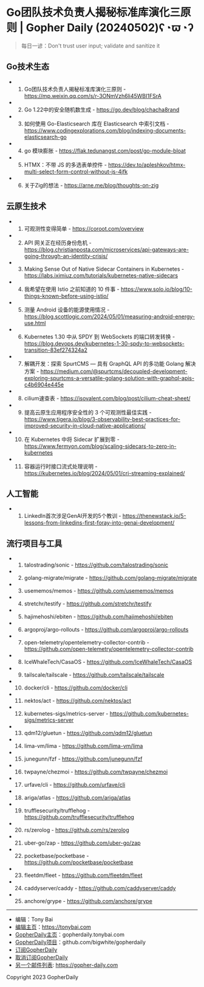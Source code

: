 # Go团队技术负责人揭秘标准库演化三原则 | Gopher Daily (20240502)ʕ◔ϖ◔ʔ

>每日一谚：Don't trust user input; validate and sanitize it

## Go技术生态


- 1. Go团队技术负责人揭秘标准库演化三原则 - https://mp.weixin.qq.com/s/r-3ONmVzh6li45WBI1FSrA

- 2. Go 1.22中的安全随机数生成 - https://go.dev/blog/chacha8rand

- 3. 如何使用 Go-Elasticsearch 库在 Elasticsearch 中索引文档 - https://www.codingexplorations.com/blog/indexing-documents-elasticsearch-go

- 4. go 模块膨胀 - https://flak.tedunangst.com/post/go-module-bloat

- 5. HTMX：不带 JS 的多选表单控件 - https://dev.to/apleshkov/htmx-multi-select-form-control-without-js-4jfk

- 6. 关于Zig的想法 - https://arne.me/blog/thoughts-on-zig


## 云原生技术


- 1. 可观测性变得简单 - https://coroot.com/overview

- 2. API 网关正在经历身份危机 - https://blog.christianposta.com/microservices/api-gateways-are-going-through-an-identity-crisis/

- 3. Making Sense Out of Native Sidecar Containers in Kubernetes - https://labs.iximiuz.com/tutorials/kubernetes-native-sidecars

- 4. 我希望在使用 Istio 之前知道的 10 件事 - https://www.solo.io/blog/10-things-known-before-using-istio/

- 5. 测量 Android 设备的能源使用情况 - https://blog.scottlogic.com/2024/05/01/measuring-android-energy-use.html

- 6. Kubernetes 1.30 中从 SPDY 到 WebSockets 的端口转发转换 - https://blog.devops.dev/kubernetes-1-30-spdy-to-websockets-transition-83ef274324a2

- 7. 解耦开发：探索 SpurtCMS — 具有 GraphQL API 的多功能 Golang 解决方案 - https://medium.com/@spurtcms/decoupled-development-exploring-spurtcms-a-versatile-golang-solution-with-graphql-apis-c4b6904e445e

- 8. cilium速查表 - https://isovalent.com/blog/post/cilium-cheat-sheet/

- 9. 提高云原生应用程序安全性的 3 个可观测性最佳实践 - https://www.tigera.io/blog/3-observability-best-practices-for-improved-security-in-cloud-native-applications/

- 10. 在 Kubernetes 中将 Sidecar 扩展到零 - https://www.fermyon.com/blog/scaling-sidecars-to-zero-in-kubernetes

- 11. 容器运行时接口流式处理说明 - https://kubernetes.io/blog/2024/05/01/cri-streaming-explained/


## 人工智能


- 1. LinkedIn首次涉足GenAI开发的5个教训 - https://thenewstack.io/5-lessons-from-linkedins-first-foray-into-genai-development/


## 流行项目与工具


- 1. talostrading/sonic - https://github.com/talostrading/sonic

- 2. golang-migrate/migrate - https://github.com/golang-migrate/migrate

- 3. usememos/memos - https://github.com/usememos/memos

- 4. stretchr/testify - https://github.com/stretchr/testify

- 5. hajimehoshi/ebiten - https://github.com/hajimehoshi/ebiten

- 6. argoproj/argo-rollouts - https://github.com/argoproj/argo-rollouts

- 7. open-telemetry/opentelemetry-collector-contrib - https://github.com/open-telemetry/opentelemetry-collector-contrib

- 8. IceWhaleTech/CasaOS - https://github.com/IceWhaleTech/CasaOS

- 9. tailscale/tailscale - https://github.com/tailscale/tailscale

- 10. docker/cli - https://github.com/docker/cli

- 11. nektos/act - https://github.com/nektos/act

- 12. kubernetes-sigs/metrics-server - https://github.com/kubernetes-sigs/metrics-server

- 13. qdm12/gluetun - https://github.com/qdm12/gluetun

- 14. lima-vm/lima - https://github.com/lima-vm/lima

- 15. junegunn/fzf - https://github.com/junegunn/fzf

- 16. twpayne/chezmoi - https://github.com/twpayne/chezmoi

- 17. urfave/cli - https://github.com/urfave/cli

- 18. ariga/atlas - https://github.com/ariga/atlas

- 19. trufflesecurity/trufflehog - https://github.com/trufflesecurity/trufflehog

- 20. rs/zerolog - https://github.com/rs/zerolog

- 21. uber-go/zap - https://github.com/uber-go/zap

- 22. pocketbase/pocketbase - https://github.com/pocketbase/pocketbase

- 23. fleetdm/fleet - https://github.com/fleetdm/fleet

- 24. caddyserver/caddy - https://github.com/caddyserver/caddy

- 25. anchore/grype - https://github.com/anchore/grype


----

- 编辑：Tony Bai
- [编辑主页](https://tonybai.com)：https://tonybai.com
- [GopherDaily主页](https://gopherdaily.tonybai.com)：gopherdaily.tonybai.com
- [GopherDaily项目](https://github.com/bigwhite/gopherdaily)：github.com/bigwhite/gopherdaily
- [订阅GopherDaily](https://gopherdaily.tonybai.com/subscribe)
- [取消订阅GopherDaily](https://gopherdaily.tonybai.com/unsubscribe)
- [另一个邮件列表](https://gopher-daily.com): https://gopher-daily.com

Copyright 2023 GopherDaily
